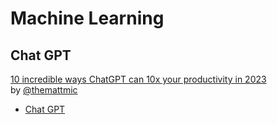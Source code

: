 # Machine Learning

## Chat GPT
[10 incredible ways ChatGPT can 10x your productivity in 2023](https://twitter.com/themattmic/status/1610634157704773633)  
by [@themattmic](https://twitter.com/themattmic)

- [Chat GPT](https://chat.openai.com/chat)